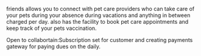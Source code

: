 friends allows you to connect with pet care providers who can take care of your pets during your absence during vacations and anything in between charged per day.
also has the facility to book pet care appointments and keep track of your pets vaccination.

Open to collabortain:Subscription set for customer and creating payments gateway for paying dues on the daily.
